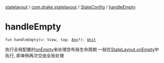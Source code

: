 [statelayout](../../index.md) / [com.drake.statelayout](../index.md) / [StateConfig](index.md) / [handleEmpty](./handle-empty.md)

# handleEmpty

`fun handleEmpty(v: View, tag: `[`Any`](https://kotlinlang.org/api/latest/jvm/stdlib/kotlin/-any/index.html)`?): `[`Unit`](https://kotlinlang.org/api/latest/jvm/stdlib/kotlin/-unit/index.html)

执行全局配置的[onEmpty](on-empty.md)来处理空布局生命周期
一般在[StateLayout.onEmpty](../-state-layout/on-empty.md)中执行, 即单例再次交由全局处理

